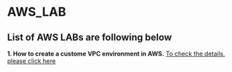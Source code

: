# AWS_LAB

## List of AWS LABs are following below

**1. How to create a custome VPC environment in AWS.** [To check the details, please click here](https://github.com/mdtanbirtanim/AWS_LAB/blob/master/1_How_to_create_a_%20custome_VPC_environment.md)
